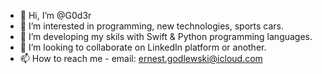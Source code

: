 - 👋 Hi, I’m @G0d3r
- 👀 I’m interested in programming, new technologies, sports cars.
- 🌱 I’m developing my skils with Swift & Python programming languages.
- 💞️ I’m looking to collaborate on LinkedIn platform or another.
- 📫 How to reach me - email: ernest.godlewski@icloud.com

<!---
G0d3r/G0d3r is a ✨ special ✨ repository because its `README.md` (this file) appears on your GitHub profile.
You can click the Preview link to take a look at your changes.
--->
